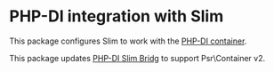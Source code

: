 # PHP-DI integration with Slim

This package configures Slim to work with the [PHP-DI container](http://php-di.org/).  

This package updates [PHP-DI Slim Bridg](https://github.com/PHP-DI/Slim-Bridge) to support Psr\Container v2.
